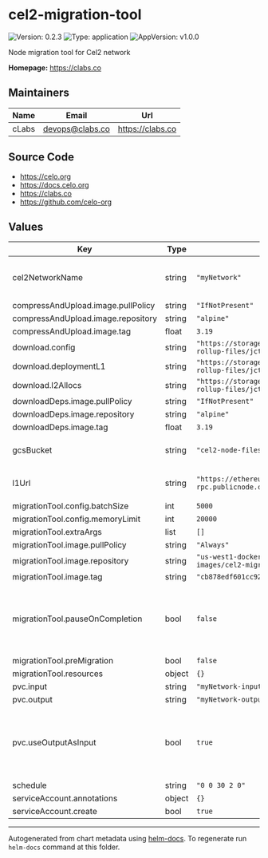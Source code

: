 # cel2-migration-tool

![Version: 0.2.3](https://img.shields.io/badge/Version-0.2.3-informational?style=flat-square) ![Type: application](https://img.shields.io/badge/Type-application-informational?style=flat-square) ![AppVersion: v1.0.0](https://img.shields.io/badge/AppVersion-v1.0.0-informational?style=flat-square)

Node migration tool for Cel2 network

**Homepage:** <https://clabs.co>

## Maintainers

| Name | Email | Url |
| ---- | ------ | --- |
| cLabs | <devops@clabs.co> | <https://clabs.co> |

## Source Code

* <https://celo.org>
* <https://docs.celo.org>
* <https://clabs.co>
* <https://github.com/celo-org>

## Values

| Key | Type | Default | Description |
|-----|------|---------|-------------|
| cel2NetworkName | string | `"myNetwork"` | Reference name for the tar.zstd file |
| compressAndUpload.image.pullPolicy | string | `"IfNotPresent"` |  |
| compressAndUpload.image.repository | string | `"alpine"` |  |
| compressAndUpload.image.tag | float | `3.19` |  |
| download.config | string | `"https://storage.googleapis.com/cel2-rollup-files/jctestnet/config.json"` |  |
| download.deploymentL1 | string | `"https://storage.googleapis.com/cel2-rollup-files/jctestnet/deployment-l1.json"` |  |
| download.l2Allocs | string | `"https://storage.googleapis.com/cel2-rollup-files/jctestnet/l2-allocs.json"` |  |
| downloadDeps.image.pullPolicy | string | `"IfNotPresent"` |  |
| downloadDeps.image.repository | string | `"alpine"` |  |
| downloadDeps.image.tag | float | `3.19` |  |
| gcsBucket | string | `"cel2-node-files/"` | GCS bucket to store the tar.zstd file |
| l1Url | string | `"https://ethereum-holesky-rpc.publicnode.com"` | RPC URL for L1 blockchain |
| migrationTool.config.batchSize | int | `5000` |  |
| migrationTool.config.memoryLimit | int | `20000` |  |
| migrationTool.extraArgs | list | `[]` |  |
| migrationTool.image.pullPolicy | string | `"Always"` |  |
| migrationTool.image.repository | string | `"us-west1-docker.pkg.dev/devopsre/dev-images/cel2-migration-tool"` |  |
| migrationTool.image.tag | string | `"cb878edf601cc92ff3a9225e0c7ecc36c966cb23"` |  |
| migrationTool.pauseOnCompletion | bool | `false` | Run `tail -f /dev/null` to keep the migration job alive after completion |
| migrationTool.preMigration | bool | `false` |  |
| migrationTool.resources | object | `{}` |  |
| pvc.input | string | `"myNetwork-input"` |  |
| pvc.output | string | `"myNetwork-output"` |  |
| pvc.useOutputAsInput | bool | `true` | Only one PVC required. This operation is not idempotent |
| schedule | string | `"0 0 30 2 0"` |  |
| serviceAccount.annotations | object | `{}` |  |
| serviceAccount.create | bool | `true` |  |

----------------------------------------------
Autogenerated from chart metadata using [helm-docs](https://github.com/norwoodj/helm-docs). To regenerate run `helm-docs` command at this folder.

